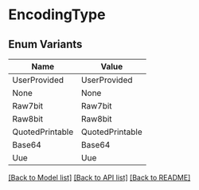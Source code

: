 # EncodingType

## Enum Variants

| Name | Value |
|---- | -----|
| UserProvided | UserProvided |
| None | None |
| Raw7bit | Raw7bit |
| Raw8bit | Raw8bit |
| QuotedPrintable | QuotedPrintable |
| Base64 | Base64 |
| Uue | Uue |


[[Back to Model list]](../README.md#documentation-for-models) [[Back to API list]](../README.md#documentation-for-api-endpoints) [[Back to README]](../README.md)



